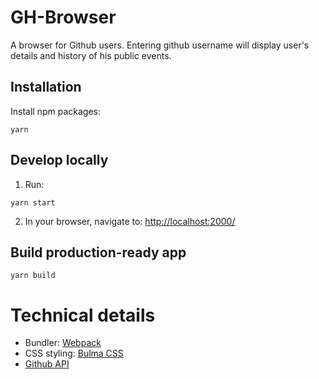 # GH-Browser

A browser for Github users. Entering github username will display user's details and history of his public events.

## Installation

Install npm packages:
```
yarn
```


## Develop locally

1. Run:

```
yarn start
```

2. In your browser, navigate to: [http://localhost:2000/](http://localhost:2000/)

## Build production-ready app

```
yarn build
```


# Technical details

* Bundler: [Webpack](https://webpack.js.org/)
* CSS styling: [Bulma CSS](https://bulma.io/)
* [Github API](https://api.github.com/)
